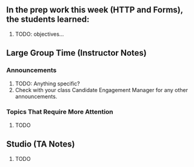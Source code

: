 ## In the prep work this week (HTTP and Forms), the students learned:

1. TODO: objectives...

## Large Group Time (Instructor Notes)

### Announcements

1. TODO: Anything specific?
1. Check with your class Candidate Engagement Manager for any other announcements.

### Topics That Require More Attention

1. TODO

## Studio (TA Notes)

1. TODO
